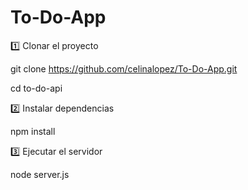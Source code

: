 # To-Do-App
1️⃣ Clonar el proyecto

git clone https://github.com/celinalopez/To-Do-App.git

cd to-do-api

2️⃣ Instalar dependencias

npm install

3️⃣ Ejecutar el servidor

node server.js
